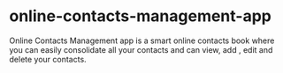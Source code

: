 # online-contacts-management-app
Online Contacts Management app is a smart online contacts book where you can easily consolidate all your contacts and can view, add , edit and delete your contacts.
